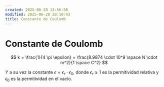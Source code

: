 ```yaml
---
created: 2025-06-28 13:56:58
modified: 2025-06-28 20:10:43
title: Constante de Coulomb
---
```


# Constante de Coulomb

$$
k =
\frac{1}{4 \pi \epsilon} =
\frac{8.9874 \cdot 10^9  \space N \cdot m^2}{1 \space C^2}
$$

Y a su vez la constante $\epsilon = \epsilon_r \cdot \epsilon_0$, donde $\epsilon_r \geq 1$ es la permitividad relativa y $\epsilon_0$ es la permitividad en el vacío.
